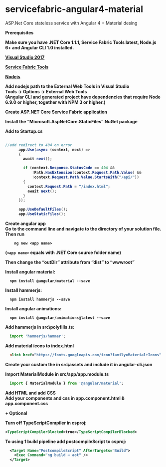 # servicefabric-angular4-material
ASP.Net Core stateless service with Angular 4 + Material desing

<b>Prerequisites

Make sure you have .NET Core 1.1.1, Service Fabric Tools latest, Node.js 6+ and Angular CLI 1.0 installed.

<a href="https://www.microsoft.com/net/core#windowsvs2017">Visual Studio 2017</a>

<a href="https://docs.microsoft.com/en-us/azure/service-fabric/service-fabric-get-started">Service Fabric Tools</a>

<a href="https://nodejs.org/en">Nodejs</a>

Add nodejs path to the  <b>External Web Tools</b> in Visual Studio
<br>
Tools -> Options -> External Web Tools
<br>
(Angular CLI and generated project have dependencies that require Node 6.9.0 or higher, together with NPM 3 or higher.)


<b> Create ASP.NET Core Service Fabric application</b>

Install the “Microsoft.AspNetCore.StaticFiles” NuGet package

Add to Startup.cs


```csharp
 
//add redirect to 404 on error
      app.Use(async (context, next) =>
      {
        await next();

        if (context.Response.StatusCode == 404 &&
            !Path.HasExtension(context.Request.Path.Value) &&
            !context.Request.Path.Value.StartsWith("/api/"))
        {
          context.Request.Path = "/index.html";
          await next();
        }
      });

      app.UseDefaultFiles();
      app.UseStaticFiles();
```
<b>Create angular app</b>
<br>
Go to the command line and navigate to the directory of your solution file. Then run
```npm
    ng new <app name>
```
(```<app name>``` equals with .NET Core source folder name)

Then change the “outDir” attribute from “dist” to “wwwroot”

Install angular material:
```npm
  npm install @angular/material --save
```
Install hammerjs:
```npm
  npm install hammerjs --save
```
Install angular animations:
```npm
  npm install @angular/animations@latest --save
```


Add hammerjs in src\polyfills.ts:
```ts
  import 'hammerjs/hammer';
```

Add material icons to index.html
```html
  <link href="https://fonts.googleapis.com/icon?family=Material+Icons" rel="stylesheet">  
```
Create your custom the in src\assets and include it in angular-cli.json

Import MaterialModule in src/app/app.module.ts
```ts
  import { MaterialModule } from '@angular/material';
```

<b> Add HTML and add CSS</b>
<br>
Add your components and css  in app.component.html & app.component.css

 
 <b>+ Optional</b>

Turn off TypeScriptCompiler in csproj:
```xml
<TypeScriptCompilerBlocked>true</TypeScriptCompilerBlocked>
```

To using 1 build pipeline add postcompileScript to csproj:
```xml
  <Target Name="PostcompileScript" AfterTargets="Build">
    <Exec Command="ng build — aot" />
  </Target>
``` 
  
